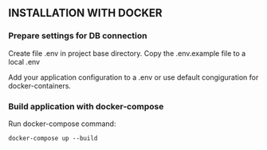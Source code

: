 INSTALLATION WITH DOCKER
------------

### Prepare settings for DB connection 

Create file .env in project base directory. Copy the .env.example file to a local .env

Add your application configuration to a .env or use default congiguration for docker-containers.

### Build application with docker-compose 

Run docker-compose command:

~~~
docker-compose up --build
~~~


